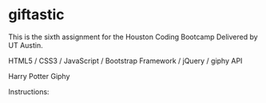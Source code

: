 # giftastic

This is the sixth assignment for the Houston Coding Bootcamp Delivered by UT Austin.

HTML5 / CSS3 / JavaScript / Bootstrap Framework / jQuery / giphy API

Harry Potter Giphy

Instructions:

